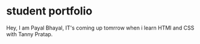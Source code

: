 # student portfolio

Hey, I am Payal Bhayal, IT's coming up tomrrow when i learn HTMl and CSS with Tanny Pratap.